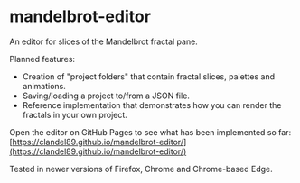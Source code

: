 # mandelbrot-editor

An editor for slices of the Mandelbrot fractal pane.

Planned features:
 * Creation of "project folders" that contain fractal slices, palettes and animations.
 * Saving/loading a project to/from a JSON file.
 * Reference implementation that demonstrates how you can render the fractals in your own project.

Open the editor on GitHub Pages to see what has been implemented so far:
[https://clandel89.github.io/mandelbrot-editor/](https://clandel89.github.io/mandelbrot-editor/)

Tested in newer versions of Firefox, Chrome and Chrome-based Edge.
